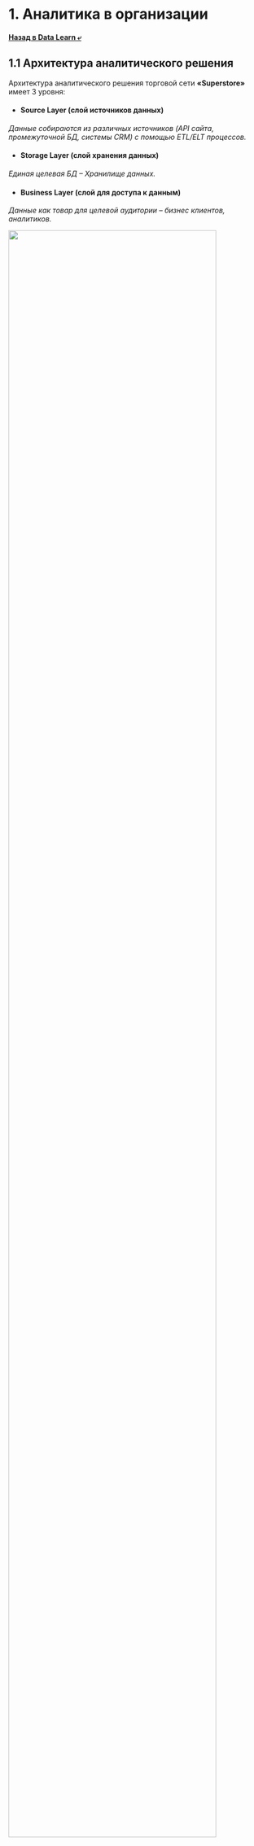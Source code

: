 # 1. Аналитика в организации
#### [Назад в Data Learn ⤶](/README.md)

## 1.1 Архитектура аналитического решения
Архитектура аналитического решения торговой сети **«Superstore»** имеет 3 уровня:
- #### Source Layer (слой источников данных)
_Данные собираются из различных источников (API сайта, промежуточной БД, системы CRM) с помощью ETL/ELT процессов._
- #### Storage Layer (слой хранения данных)
_Единая целевая БД – Хранилище данных._
- #### Business Layer (слой для доступа к данным)
_Данные как товар для целевой аудитории – бизнес клиентов, аналитиков._

<img src="img/architecture_of_the_analytical_solution.png" width="90%">

##### [Скачать схему](data/architecture_of_the_analytical_solution.zip)

## 1.2. Работа в Excel
Задача построить отчеты и дашборд в **Excel** на основе [полученных данных](data/Sample%20-%20Superstore.xls).

### 1.2.1 Знакомство с данными
После ознакомления с первичными данными, последовало их объединение в одну рабочую таблицу `Orders`, 
на основе которой будет построена отчетность и дашборд.

### 1.2.2 Составление плана отчетности
Важно определить, что будет выведено и в каком виде, т.к. от этого зависит результат последующего анализа.

> _В процессе работы не забудьте обсудить содержание отчёта с заинтересованными лицами!_

#### План отчетности
Итак, отчет будет состоять из следующих параметров и показателей:

|***Параметры и показатели***|***Визуализация***|
|---|---|
|Динамика дохода и прибыли|Диаграмма-график|
|Категории товаров (сравнение)|Линейчатая диаграмма|
|Суб-Категории товаров (сравнение)|Гистограмма|
|Региональные менеджеры (сравнение)|Гистограмма|
|Сегменты (сравнение)|Гистограмма|
|Динамика по сегментам|Диаграмма-график|
|По штатам|Картограмма|
|Основные показатели|Таблица|
|По регионам (сравнение)|Круговая|
|По возвратам в %|Круговая|

### 1.2.3 Создание отчетов (диаграмм)
Создаем диаграммы на основе сводных таблиц, следуя составленному плану:
- Динамика дохода и прибыли

<img src="img/chart_01.png" width="70%">

- Категории товаров (сравнение)

<img src="img/chart_02.png" width="70%">

- Суб-категории товаров (сравнение)

<img src="img/chart_03.png" width="70%">

- Региональные менеджеры (сравнение)

<img src="img/chart_04.png" width="70%">

- Сегменты (сравнение)

<img src="img/chart_05.png" width="70%">

- Динамика по сегментам

<img src="img/chart_06.png" width="70%">

- По штатам

<img src="img/chart_07.png" width="70%">

- Основные показатели

![table.png](img/table.png)

- По регионам (сравнение)

<img src="img/chart_08.png" width="70%">

- По возвратам в %

<img src="img/chart_09.png" width="70%">

### 1.2.4 Создание дашборда
На основе созданных диаграмм собираем дашборд. Добавляем срезы и подключаем их к отчётам. Всё красиво расставляем.

![dashboard.png](img/dashboard.png)

##### [Скачать Дашборд](data/superstore%20dashboard.xlsx)